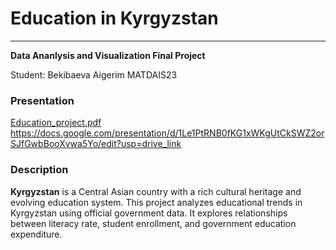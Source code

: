 # Education in Kyrgyzstan 
____
**Data Ananlysis and Visualization Final Project**

Student: Bekibaeva Aigerim MATDAIS23

### Presentation 
[Education_project.pdf](https://github.com/user-attachments/files/19894304/Education_project.pdf)
https://docs.google.com/presentation/d/1Le1PtRNB0fKG1xWKgUtCkSWZ2orSJfGwbBooXvwa5Yo/edit?usp=drive_link

### Description
**Kyrgyzstan** is a Central Asian country with a rich cultural heritage and evolving education system.
This project analyzes educational trends in Kyrgyzstan using official government data.
It explores relationships between literacy rate, student enrollment, and government education expenditure.
